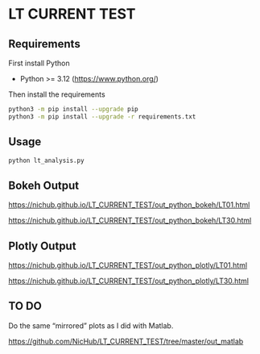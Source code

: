 # LT CURRENT TEST

## Requirements

First install Python

-   Python >= 3.12 (<https://www.python.org/>)

Then install the requirements

```bash
python3 -m pip install --upgrade pip
python3 -m pip install --upgrade -r requirements.txt
```

## Usage

```bash
python lt_analysis.py
```

## Bokeh Output

<https://nichub.github.io/LT_CURRENT_TEST/out_python_bokeh/LT01.html>

<https://nichub.github.io/LT_CURRENT_TEST/out_python_bokeh/LT30.html>

## Plotly Output

<https://nichub.github.io/LT_CURRENT_TEST/out_python_plotly/LT01.html>

<https://nichub.github.io/LT_CURRENT_TEST/out_python_plotly/LT30.html>

## TO DO

Do the same “mirrored” plots as I did with Matlab.

<https://github.com/NicHub/LT_CURRENT_TEST/tree/master/out_matlab>

